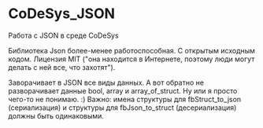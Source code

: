 # CoDeSys_JSON
Работа с JSON в среде CoDeSys

Библиотека Json более-менее работоспособная. С открытым исходным кодом. Лицензия MIT ("она находится в Интернете, поэтому люди могут делать с ней все, что захотят").

Заворачивает в JSON все виды данных.
А вот обратно не разворачивает данные bool, array и array_of_struct. Ну или я просто чего-то не понимаю. :)
Важно: имена структуры для fbStruct_to_json (сериализация) и структуры для fbJson_to_struct (десериализация) должны быть одинаковыми.
